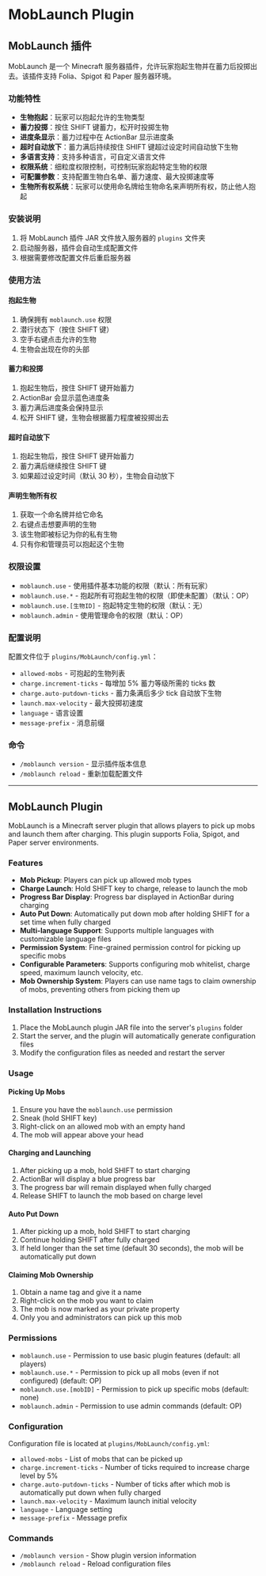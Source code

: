 # MobLaunch Plugin


## MobLaunch 插件

MobLaunch 是一个 Minecraft 服务器插件，允许玩家抱起生物并在蓄力后投掷出去。该插件支持 Folia、Spigot 和 Paper 服务器环境。

### 功能特性

- **生物抱起**：玩家可以抱起允许的生物类型
- **蓄力投掷**：按住 SHIFT 键蓄力，松开时投掷生物
- **进度条显示**：蓄力过程中在 ActionBar 显示进度条
- **超时自动放下**：蓄力满后持续按住 SHIFT 键超过设定时间自动放下生物
- **多语言支持**：支持多种语言，可自定义语言文件
- **权限系统**：细粒度权限控制，可控制玩家抱起特定生物的权限
- **可配置参数**：支持配置生物白名单、蓄力速度、最大投掷速度等
- **生物所有权系统**：玩家可以使用命名牌给生物命名来声明所有权，防止他人抱起

### 安装说明

1. 将 MobLaunch 插件 JAR 文件放入服务器的 `plugins` 文件夹
2. 启动服务器，插件会自动生成配置文件
3. 根据需要修改配置文件后重启服务器

### 使用方法

#### 抱起生物
1. 确保拥有 `moblaunch.use` 权限
2. 潜行状态下（按住 SHIFT 键）
3. 空手右键点击允许的生物
4. 生物会出现在你的头部

#### 蓄力和投掷
1. 抱起生物后，按住 SHIFT 键开始蓄力
2. ActionBar 会显示蓝色进度条
3. 蓄力满后进度条会保持显示
4. 松开 SHIFT 键，生物会根据蓄力程度被投掷出去

#### 超时自动放下
1. 抱起生物后，按住 SHIFT 键开始蓄力
2. 蓄力满后继续按住 SHIFT 键
3. 如果超过设定时间（默认 30 秒），生物会自动放下

#### 声明生物所有权
1. 获取一个命名牌并给它命名
2. 右键点击想要声明的生物
3. 该生物即被标记为你的私有生物
4. 只有你和管理员可以抱起这个生物

### 权限设置

- `moblaunch.use` - 使用插件基本功能的权限（默认：所有玩家）
- `moblaunch.use.*` - 抱起所有可抱起生物的权限（即使未配置）（默认：OP）
- `moblaunch.use.[生物ID]` - 抱起特定生物的权限（默认：无）
- `moblaunch.admin` - 使用管理命令的权限（默认：OP）

### 配置说明

配置文件位于 `plugins/MobLaunch/config.yml`：

- `allowed-mobs` - 可抱起的生物列表
- `charge.increment-ticks` - 每增加 5% 蓄力等级所需的 ticks 数
- `charge.auto-putdown-ticks` - 蓄力条满后多少 tick 自动放下生物
- `launch.max-velocity` - 最大投掷初速度
- `language` - 语言设置
- `message-prefix` - 消息前缀

### 命令

- `/moblaunch version` - 显示插件版本信息
- `/moblaunch reload` - 重新加载配置文件

---

## MobLaunch Plugin

MobLaunch is a Minecraft server plugin that allows players to pick up mobs and launch them after charging. This plugin supports Folia, Spigot, and Paper server environments.

### Features

- **Mob Pickup**: Players can pick up allowed mob types
- **Charge Launch**: Hold SHIFT key to charge, release to launch the mob
- **Progress Bar Display**: Progress bar displayed in ActionBar during charging
- **Auto Put Down**: Automatically put down mob after holding SHIFT for a set time when fully charged
- **Multi-language Support**: Supports multiple languages with customizable language files
- **Permission System**: Fine-grained permission control for picking up specific mobs
- **Configurable Parameters**: Supports configuring mob whitelist, charge speed, maximum launch velocity, etc.
- **Mob Ownership System**: Players can use name tags to claim ownership of mobs, preventing others from picking them up

### Installation Instructions

1. Place the MobLaunch plugin JAR file into the server's `plugins` folder
2. Start the server, and the plugin will automatically generate configuration files
3. Modify the configuration files as needed and restart the server

### Usage

#### Picking Up Mobs
1. Ensure you have the `moblaunch.use` permission
2. Sneak (hold SHIFT key)
3. Right-click on an allowed mob with an empty hand
4. The mob will appear above your head

#### Charging and Launching
1. After picking up a mob, hold SHIFT to start charging
2. ActionBar will display a blue progress bar
3. The progress bar will remain displayed when fully charged
4. Release SHIFT to launch the mob based on charge level

#### Auto Put Down
1. After picking up a mob, hold SHIFT to start charging
2. Continue holding SHIFT after fully charged
3. If held longer than the set time (default 30 seconds), the mob will be automatically put down

#### Claiming Mob Ownership
1. Obtain a name tag and give it a name
2. Right-click on the mob you want to claim
3. The mob is now marked as your private property
4. Only you and administrators can pick up this mob

### Permissions

- `moblaunch.use` - Permission to use basic plugin features (default: all players)
- `moblaunch.use.*` - Permission to pick up all mobs (even if not configured) (default: OP)
- `moblaunch.use.[mobID]` - Permission to pick up specific mobs (default: none)
- `moblaunch.admin` - Permission to use admin commands (default: OP)

### Configuration

Configuration file is located at `plugins/MobLaunch/config.yml`:

- `allowed-mobs` - List of mobs that can be picked up
- `charge.increment-ticks` - Number of ticks required to increase charge level by 5%
- `charge.auto-putdown-ticks` - Number of ticks after which mob is automatically put down when fully charged
- `launch.max-velocity` - Maximum launch initial velocity
- `language` - Language setting
- `message-prefix` - Message prefix

### Commands

- `/moblaunch version` - Show plugin version information
- `/moblaunch reload` - Reload configuration files
